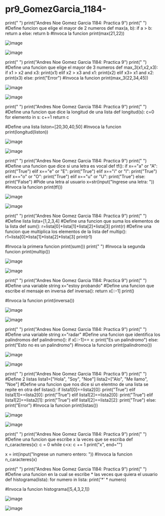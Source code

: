 # pr9_GomezGarcia_1184-

print(" ")
print("Andres Noe Gomez Garcia 1184: Practica 9")
print(" ")
#Define funcion que elige el mayor de 2 numeros
def max(a, b):
    if a > b:
        return a
    else:
        return b
#Invoca la funcion
print(max(21,22))

![image](https://github.com/user-attachments/assets/40b969b8-0016-4080-a0bd-458e4ab27e13)

![image](https://github.com/user-attachments/assets/3502e932-d868-4d26-b3a8-bc96674b3bcb)

print(" ")
print("Andres Noe Gomez Garcia 1184: Practica 9")
print(" ")
#Define una funcion que elige el mayor de 3 numeros
def max_3(x1,x2,x3):
    if x1 > x2 and x3:
        print(x1)
    elif x2 > x3 and x1:
        print(x2)
    elif x3> x1 and x2:
        print(x3)
    else:
        print("Error")
#Invoca la funcion
print(max_3(22,34,45))

![image](https://github.com/user-attachments/assets/119f98fc-a57f-4a43-ac72-ba2b2b9ce107)

![image](https://github.com/user-attachments/assets/f6ff856c-be40-44ff-82f6-b18a40c6056e)

print(" ")
print("Andres Noe Gomez Garcia 1184: Practica 9")
print(" ")
#Define una funcion que dice la longitud de una lista
def longitud(s):
    c=0
    for elemento in s:
        c+=1
    return c

#Define una lista
liston=[20,30,40,50]
#Invoca la funcion
print(longitud(liston))

![image](https://github.com/user-attachments/assets/2bfbb0e8-c8c0-4bf4-9ebb-40d9366ac901)

![image](https://github.com/user-attachments/assets/c71b82a9-9a05-48c7-b0d6-e90fae71eb84)

print(" ")
print("Andres Noe Gomez Garcia 1184: Practica 9")
print(" ")
#Define una funcion que dice si una letra es vocal
def tf():
    if x=="a" or "A":
        print("True")
    elif x=="e" or "E":
        print("True")
    elif x=="i" or "I":
        print("True")
    elif x=="o" or "O":
        print("True")
    elif x=="u" or "U":
        print("True")
    else:
        print("False")
#Pide una letra al usuario
x=str(input("Ingrese una letra: "))
#Invoca la funcion
print(tf()) 

![image](https://github.com/user-attachments/assets/7eaec44e-bd5e-4ea8-933e-fc8c4fd1eb56)

![image](https://github.com/user-attachments/assets/6d8c8d70-3c4f-4cb1-b0b8-473824fae83c)

print(" ")
print("Andres Noe Gomez Garcia 1184: Practica 9")
print(" ")
#Define lista
lista=[1,2,3,4]
#Define una funcion que suma los elementos de la lista
def sum():
    r=lista[0]+lista[1]+lista[2]+lista[3]
    print(r)
#Define una funcion que multiplica los elementos de la lista
def multip():
    r1=lista[0]*lista[1]*lista[2]*lista[3]
    print(r1)

#Invoca la primera funcion
print(sum())
print(" ")
#Invoca la segunda funcion
print(multip())

![image](https://github.com/user-attachments/assets/2b0ff7ba-0b1f-475b-95f1-c59e3e39f180)

![image](https://github.com/user-attachments/assets/44c4de94-c280-4083-bc23-fb1025bc2ae2)

print(" ")
print("Andres Noe Gomez Garcia 1184: Practica 9")
print(" ")
#Define una variable string
x="estoy probando"
#Define una funcion que escribe el mensaje en inversa
def inversa():
    return x[::-1]
    print()

#Invoca la funcion
print(inversa())

![image](https://github.com/user-attachments/assets/0ad4dab9-2f8d-431d-bfd6-890715173a31)

![image](https://github.com/user-attachments/assets/6d535f91-5158-4a45-919a-353b0155a606)


print(" ")
print("Andres Noe Gomez Garcia 1184: Practica 9")
print(" ")
#Define una variable string
x="radar"
#Define una funcion que identifica los palindromos
def palindromo():
    if x[::-1]== x:
        print("Es un palindromo")
    else:
        print("Esto no es un palindromo")
#Invoca la funcion
print(palindromo())

![image](https://github.com/user-attachments/assets/21d24290-59ea-4f69-b151-09c79d8b0cbe)

![image](https://github.com/user-attachments/assets/ec99ea8d-0fa9-4199-aedb-3bb2519b6f24)

print(" ")
print("Andres Noe Gomez Garcia 1184: Practica 9")
print(" ")
#Define 2 listas
lista1=["Hola", "Soy", "Noe"]
lista2=["Alo", "Me llamo", "Noe"]
#Define una funcion que nos dice si un elemtno de una lista se repite en otra
def listas():
    if lista1[0]==lista2[0]:
        print("True")
    elif lista1[1]==lista2[0]:
        print("True")
    elif lista1[2]==lista2[0]:
        print("True")
    elif lista1[2]==lista2[1]:
        print("True")
    elif lista1[2]==lista2[2]:
        print("True")
    else:
        print("Error")
#Invoca la funcion
print(listas())

![image](https://github.com/user-attachments/assets/dc0f371a-11d3-4746-92bf-32eb21f4cbcf)

![image](https://github.com/user-attachments/assets/80ee0143-85c1-423d-a6c2-b288d3fffc7d)


print(" ")
print("Andres Noe Gomez Garcia 1184: Practica 9")
print(" ")
#Define una funcion que escribe x la veces que se escriba
def n_caracteres(x):
    c = 0
    while c<x:
        c += 1
        print("x", end="")


x = int(input("Ingrese un numero entero: "))
#Invoca la funcion
n_caracteres(x)

print(" ")
print("Andres Noe Gomez Garcia 1184: Practica 9")
print(" ")
#Define una funcion en la cual se escribe * las veces que quiera el usuario
def histograma(lista):
    for numero in lista:
        print('*' * numero)

#Invoca la funcion
histograma([5,4,3,2,1])

![image](https://github.com/user-attachments/assets/c54af49b-723d-40c4-8bfa-78a2611e9ff6)

![image](https://github.com/user-attachments/assets/2097d87c-9f5c-42ca-b472-826f774d0ff7)





